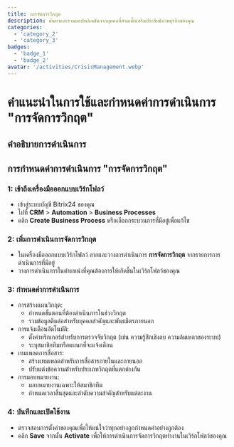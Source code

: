 ```yaml
---
title: การจัดการวิกฤต
description: ค้นหาและรวมแอปพลิเคชันจากบุคคลที่สามเพื่อเสริมประสิทธิภาพธุรกิจของคุณ
categories: 
  - 'category_2'
  - 'category_3'
badges: 
  - 'badge_1'
  - 'badge_2'
avatar: '/activities/CrisisManagement.webp'
---
```

# คำแนะนำในการใช้และกำหนดค่าการดำเนินการ "การจัดการวิกฤต"

## คำอธิบายการดำเนินการ

## **การกำหนดค่าการดำเนินการ "การจัดการวิกฤต"**

### 1: เข้าถึงเครื่องมือออกแบบเวิร์กโฟลว์
- เข้าสู่ระบบบัญชี Bitrix24 ของคุณ
- ไปที่ **CRM** > **Automation** > **Business Processes**
- คลิก **Create Business Process** หรือเลือกกระบวนการที่มีอยู่เพื่อแก้ไข

### 2: เพิ่มการดำเนินการจัดการวิกฤต
- ในเครื่องมือออกแบบเวิร์กโฟลว์ ลากและวางการดำเนินการ **การจัดการวิกฤต** จากรายการการดำเนินการที่มีอยู่
- วางการดำเนินการในตำแหน่งที่คุณต้องการให้เกิดขึ้นในเวิร์กโฟลว์ของคุณ

### 3: กำหนดค่าการดำเนินการ
- การสร้างแผนวิกฤต:
  - กำหนดขั้นตอนที่ต้องดำเนินการในช่วงวิกฤต
  - รวมข้อมูลติดต่อสำหรับบุคคลสำคัญและพันธมิตรภายนอก
- การแจ้งเตือนอัตโนมัติ:
  - ตั้งค่าทริกเกอร์สำหรับการตรวจจับวิกฤต (เช่น ความรู้สึกเชิงลบ ความล้มเหลวของระบบ)
  - ระบุสมาชิกทีมหรือแผนกที่จะแจ้งเตือน
- เทมเพลตการสื่อสาร:
  - สร้างเทมเพลตสำหรับการสื่อสารภายในและภายนอก
  - ปรับแต่งข้อความสำหรับประเภทวิกฤตที่แตกต่างกัน
- การมอบหมายงาน:
  - มอบหมายงานเฉพาะให้สมาชิกทีม
  - กำหนดเวลาสิ้นสุดและลำดับความสำคัญสำหรับแต่ละงาน

### 4: บันทึกและเปิดใช้งาน
- ตรวจสอบการตั้งค่าของคุณเพื่อให้แน่ใจว่าทุกอย่างถูกกำหนดค่าอย่างถูกต้อง
- คลิก **Save** จากนั้น **Activate** เพื่อให้การดำเนินการจัดการวิกฤตทำงานในเวิร์กโฟลว์ของคุณ
